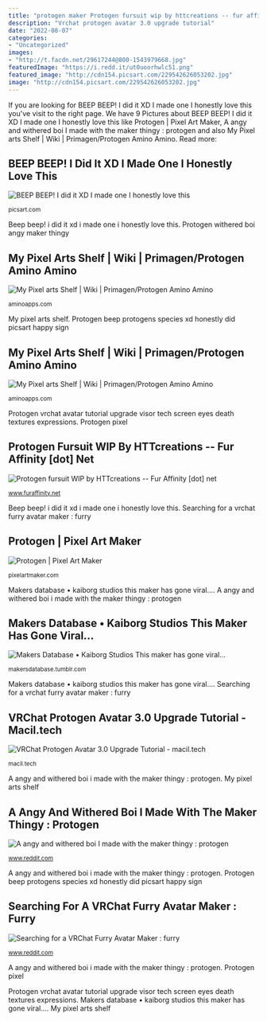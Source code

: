 ```yaml
---
title: "protogen maker Protogen fursuit wip by httcreations -- fur affinity [dot] net"
description: "Vrchat protogen avatar 3.0 upgrade tutorial"
date: "2022-08-07"
categories:
- "Uncategorized"
images:
- "http://t.facdn.net/29617244@800-1543979668.jpg"
featuredImage: "https://i.redd.it/ut0uoorhwlc51.png"
featured_image: "http://cdn154.picsart.com/229542626053202.jpg"
image: "http://cdn154.picsart.com/229542626053202.jpg"
---
```


If you are looking for BEEP BEEP! I did it XD I made one I honestly love this you've visit to the right page. We have 9 Pictures about BEEP BEEP! I did it XD I made one I honestly love this like Protogen | Pixel Art Maker, A angy and withered boi I made with the maker thingy : protogen and also My Pixel arts Shelf | Wiki | Primagen/Protogen Amino Amino. Read more:

## BEEP BEEP! I Did It XD I Made One I Honestly Love This

![BEEP BEEP! I did it XD I made one I honestly love this](http://cdn154.picsart.com/229542626053202.jpg "My pixel arts shelf")

<small>picsart.com</small>

Beep beep! i did it xd i made one i honestly love this. Protogen withered boi angy maker thingy

## My Pixel Arts Shelf | Wiki | Primagen/Protogen Amino Amino

![My Pixel arts Shelf | Wiki | Primagen/Protogen Amino Amino](https://pa1.narvii.com/7386/ea502396b34ddab960909572478e655e7cd1f169r1-800-800_hq.gif "Protogen vrchat avatar tutorial upgrade visor tech screen eyes death textures expressions")

<small>aminoapps.com</small>

My pixel arts shelf. Protogen beep protogens species xd honestly did picsart happy sign

## My Pixel Arts Shelf | Wiki | Primagen/Protogen Amino Amino

![My Pixel arts Shelf | Wiki | Primagen/Protogen Amino Amino](https://pa1.narvii.com/7240/5ec38fdce035e9912244bfa5c03482fc4bf6f22ar1-800-800_hq.gif "Vrchat protogen avatar 3.0 upgrade tutorial")

<small>aminoapps.com</small>

Protogen vrchat avatar tutorial upgrade visor tech screen eyes death textures expressions. Protogen pixel

## Protogen Fursuit WIP By HTTcreations -- Fur Affinity [dot] Net

![Protogen fursuit WIP by HTTcreations -- Fur Affinity [dot] net](http://t.facdn.net/29617244@800-1543979668.jpg "Protogen fursuit")

<small>www.furaffinity.net</small>

Beep beep! i did it xd i made one i honestly love this. Searching for a vrchat furry avatar maker : furry

## Protogen | Pixel Art Maker

![Protogen | Pixel Art Maker](http://pixelartmaker.com/art/fca4bd8f1299119.png "Protogen fursuit")

<small>pixelartmaker.com</small>

Makers database • kaiborg studios this maker has gone viral.... A angy and withered boi i made with the maker thingy : protogen

## Makers Database • Kaiborg Studios This Maker Has Gone Viral...

![Makers Database • Kaiborg Studios This maker has gone viral...](http://78.media.tumblr.com/adba0588948d495b7a26a9af47baccc9/tumblr_nllvp0IWoa1uqtn3wo7_r1_1280.jpg "My pixel arts shelf")

<small>makersdatabase.tumblr.com</small>

Makers database • kaiborg studios this maker has gone viral.... Searching for a vrchat furry avatar maker : furry

## VRChat Protogen Avatar 3.0 Upgrade Tutorial - Macil.tech

![VRChat Protogen Avatar 3.0 Upgrade Tutorial - macil.tech](https://macil.tech/static/ac8bad1a65d126c4458260da306f1b2c/f5702/emotes_preview.jpg "Makers database • kaiborg studios this maker has gone viral...")

<small>macil.tech</small>

A angy and withered boi i made with the maker thingy : protogen. My pixel arts shelf

## A Angy And Withered Boi I Made With The Maker Thingy : Protogen

![A angy and withered boi I made with the maker thingy : protogen](https://i.redd.it/ut0uoorhwlc51.png "Protogen beep protogens species xd honestly did picsart happy sign")

<small>www.reddit.com</small>

A angy and withered boi i made with the maker thingy : protogen. Protogen beep protogens species xd honestly did picsart happy sign

## Searching For A VRChat Furry Avatar Maker : Furry

![Searching for a VRChat Furry Avatar Maker : furry](https://external-preview.redd.it/soU_NYIFeFdpRzNwf41bdHjpXt8njqOl-S8HP62zDHU.jpg?auto=webp&amp;s=3ca7e5ba6f2d4b5996d2a8552a8639f99b2820ab "Protogen fursuit wip by httcreations -- fur affinity [dot] net")

<small>www.reddit.com</small>

A angy and withered boi i made with the maker thingy : protogen. Protogen pixel

Protogen vrchat avatar tutorial upgrade visor tech screen eyes death textures expressions. Makers database • kaiborg studios this maker has gone viral.... My pixel arts shelf
